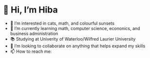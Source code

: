 

#  👋 **Hi, I’m Hiba**


- 👀 I’m interested in cats, math, and colourful sunsets
- 🌱 I’m currently learning math, computer science, econonics, and business administration
- 📚 Studying at Univerity of Waterloo/Wilfred Laurier University 
- 💞️ I’m looking to collaborate on anything that helps expand my skills 
- 📫 How to reach me:















<!---
HibaFatimaA/HibaFatimaA is a ✨ special ✨ repository because its `README.md` (this file) appears on your GitHub profile.
You can click the Preview link to take a look at your changes.
--->

